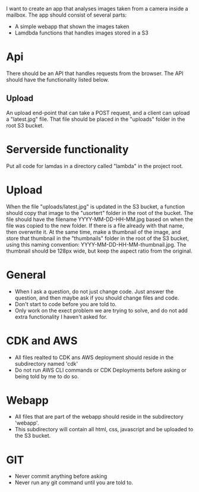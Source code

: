 I want to create an app that analyses images taken from a camera inside a mailbox.
The app should consist of several parts:
- A simple webapp that shown the images taken
- Lamdbda functions that handles images stored in a S3

# Api
There should be an API that handles requests from the browser. The API should have the functionality listed below.

## Upload
An upload end-point that can take a POST request, and a client can upload a "latest.jpg" file. That file should be placed in the "uploads" folder in the root S3 bucket.

# Serverside functionality
Put all code for lamdas in a directory called "lambda" in the project root.

# Upload
When the file "uploads/latest.jpg" is updated in the S3 bucket, a function should copy that image to the "usortert" folder in the root of the bucket. The file should have the filename YYYY-MM-DD-HH-MM.jpg based on when the file was copied to the new folder. If there is a file already with that name, then overwrite it. At the same time, make a thumbnail of the image, and store that thumbnail in the "thumbnails" folder in the root of the S3 bucket, using this naming convention: YYYY-MM-DD-HH-MM-thumbnail.jpg. The thumbnail should be 128px wide, but keep the aspect ratio from the original.

# General
- When I ask a question, do not just change code. Just answer the question, and then maybe ask if you should change files and code.
- Don't start to code before you are told to.
- Only work on the exect problem we are trying to solve, and do not add extra functionality I haven't asked for.

# CDK and AWS
- All files realted to CDK ans AWS deployment should reside in the subdirectory named 'cdk'
- Do not run AWS CLI commands or CDK Deployments before asking or being told by me to do so.

# Webapp
- All files that are part of the webapp should reside in the subdirectory 'webapp'.
- This subdirectory will contain all html, css, javascript and be uploaded to the S3 bucket.

# GIT
- Never commit anything before asking
- Never run any git command until you are told to.